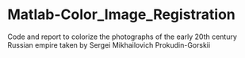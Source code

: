 # Matlab-Color_Image_Registration
Code and report to colorize the photographs of the early 20th century Russian empire taken by Sergei Mikhailovich Prokudin-Gorskii
